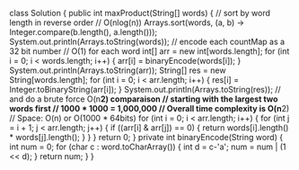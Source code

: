class Solution {
public int maxProduct(String[] words) {
// sort by word length in reverse order
// O(nlog(n))
Arrays.sort(words, (a, b) ->
Integer.compare(b.length(), a.length()));
System.out.println(Arrays.toString(words));
// encode each countMap as a 32 bit number
// O(1) for each word
int[] arr = new int[words.length];
for (int i = 0; i < words.length; i++) {
arr[i] = binaryEncode(words[i]);
}
System.out.println(Arrays.toString(arr));
String[] res = new String[words.length];
for (int i = 0; i < arr.length; i++) {
res[i] = Integer.toBinaryString(arr[i]);
}
System.out.println(Arrays.toString(res));
// and do a brute force O(n**2) comparaison
// starting with the largest two words first
// 1000 * 1000 = 1,000,000
// Overall time complexity is O(n**2)
// Space: O(n) or O(1000 * 64bits)
for (int i = 0; i < arr.length; i++) {
for (int j = i + 1; j < arr.length; j++) {
if ((arr[i] & arr[j]) == 0) {
return words[i].length() * words[j].length();
}
}
}
return 0;
}
private int binaryEncode(String word) {
int num = 0;
for (char c : word.toCharArray()) {
int d = c-'a';
num = num | (1 << d);
}
return num;
}
}
